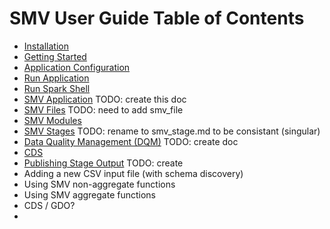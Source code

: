 # SMV User Guide Table of Contents

* [Installation](smv_install.md)
* [Getting Started](getting_started.md)
* [Application Configuration](app_config.md)
* [Run Application](run_app.md)
* [Run Spark Shell](run_shell.md)
* [SMV Application](smv_app.md) TODO: create this doc
* [SMV Files](smv_file.md) TODO: need to add smv_file
* [SMV Modules](smv_module.md)
* [SMV Stages](smv_stages.md) TODO: rename to smv_stage.md to be consistant (singular)
* [Data Quality Management (DQM)](smv_dqm.md) TODO: create doc
* [CDS](smv_cds.md)
* [Publishing Stage Output](publishing.md) TODO: create
* Adding a new CSV input file (with schema discovery)
* Using SMV non-aggregate functions
* Using SMV aggregate functions
* CDS / GDO?
*
